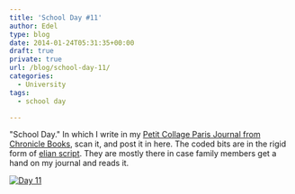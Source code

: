```yaml
---
title: 'School Day #11'
author: Edel
type: blog
date: 2014-01-24T05:31:35+00:00
draft: true
private: true
url: /blog/school-day-11/
categories:
  - University
tags:
  - school day

---
```

"School Day." In which I write in my [Petit Collage Paris Journal from Chronicle Books][1], scan it, and post it in here. The coded bits are in the rigid form of [elian script][2]. They are mostly there in case family members get a hand on my journal and reads it.

[<img src="http://scattered.me/wp-content/uploads/2014/01/Day-11.png" alt="Day 11" class="img-responsive" />][3]




 [1]: http://www.chroniclebooks.com/titles/petit-collage-paris-journal.html
 [2]: http://www.ccelian.com/concepca.html
 [3]: http://scattered.me/wp-content/uploads/2014/01/Day-11.png